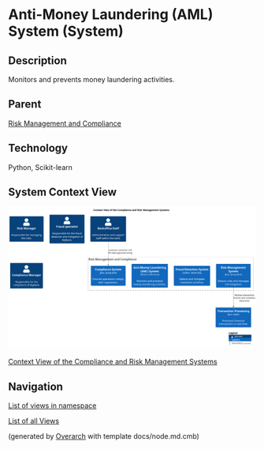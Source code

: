 
# Anti-Money Laundering (AML) System (System)
## Description
Monitors and prevents money laundering activities.

## Parent
[Risk Management and Compliance](../../mybank/compliance/context-boundary.md)

## Technology
Python, Scikit-learn

## System Context View
![Context View of the Compliance and Risk Management Systems](../../mybank/compliance/context-view.png)

[Context View of the Compliance and Risk Management Systems](../../mybank/compliance/context-view.md)


## Navigation
[List of views in namespace](./views-in-namespace.md)

[List of all Views](../../views.md)


(generated by [Overarch](https://github.com/soulspace-org/overarch) with template docs/node.md.cmb)
